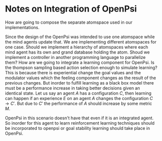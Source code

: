 # Notes on Integration of OpenPsi
How are going to compose the separate atomspace used in our implementations. 

Since the design of the OpenPsi was intended to use one atomspace while the mind agents update that. We are implementing different atomspaces for one case. Should we implement a hierarchy of atomspaces where each mind agent has its own and grand database holding the atom. 
Shoud we implement a controller in another programming language to parallelize them?
How are we going to integrate a learning component for OpenPsi. Is the thompson sampling based action selection enough to simulate learning? This is because there is experiential change the goal values and the modulator values which the feeling component changes as the result of the previous changes. But inorder to fulfill learning as a black box model there must be a performance increase in taking better decisions given an identical state. Let us say an agent $A$ has a configuration $C$, then learning can happen if an experience $E$ on an agent $A$ changes the configuration $C \longrightarrow C'$. But due to $C'$ the performance of $A$ should increase by some metric $M$. 


OpenPsi in this scenario doesn't have that even if it is an integrated agent. So inorder for this agent to learn reinforcement learning techniques should be incorporated to openpsi or goal stability learning should take place in OpenPsi. 
